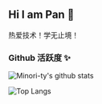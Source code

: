 
## Hi I am Pan 👋

热爱技术！学无止境！

### Github 活跃度 ✨

![Minori-ty's github stats](https://github-readme-stats.vercel.app/api?username=296711867&show_icons=true&theme=vue)


![Top Langs](https://github-readme-stats.vercel.app/api/top-langs/?username=296711867&langs_count=6)
